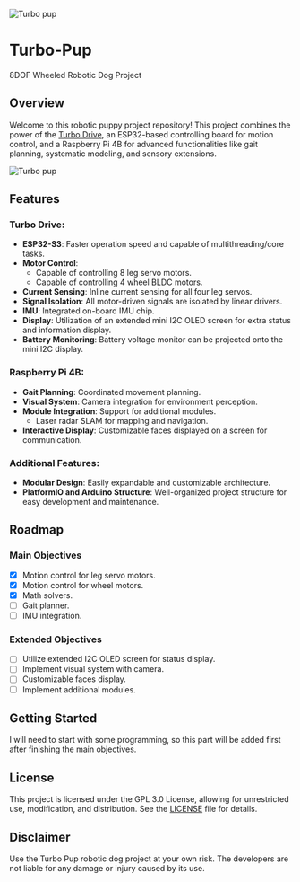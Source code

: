 ![Turbo pup](https://github.com/MackaJunest/Turbo-Pup/assets/95353708/ecb204ce-d365-43b5-b0ee-a2d5d6cef9e5)
# Turbo-Pup
8DOF Wheeled Robotic Dog Project

## Overview
Welcome to this robotic puppy project repository! This project combines the power of the [Turbo Drive](https://github.com/MackaJunest/Turbo-Drive), an ESP32-based controlling board for motion control, and a Raspberry Pi 4B for advanced functionalities like gait planning, systematic modeling, and sensory extensions.

![Turbo pup](https://github.com/MackaJunest/Turbo-Pup/assets/95353708/cd6d1082-5bf5-4d0c-b7ec-6de232c06046)

## Features

### Turbo Drive:
- **ESP32-S3**: Faster operation speed and capable of multithreading/core tasks.
- **Motor Control**:
  - Capable of controlling 8 leg servo motors.
  - Capable of controlling 4 wheel BLDC motors.
- **Current Sensing**: Inline current sensing for all four leg servos.
- **Signal Isolation**: All motor-driven signals are isolated by linear drivers.
- **IMU**: Integrated on-board IMU chip.
- **Display**: Utilization of an extended mini I2C OLED screen for extra status and information display.
- **Battery Monitoring**: Battery voltage monitor can be projected onto the mini I2C display.

### Raspberry Pi 4B:
- **Gait Planning**: Coordinated movement planning.
- **Visual System**: Camera integration for environment perception.
- **Module Integration**: Support for additional modules.
  - Laser radar SLAM for mapping and navigation.
- **Interactive Display**: Customizable faces displayed on a screen for communication.

### Additional Features:
- **Modular Design**: Easily expandable and customizable architecture.
- **PlatformIO and Arduino Structure**: Well-organized project structure for easy development and maintenance.

## Roadmap

### Main Objectives
- [x] Motion control for leg servo motors.
- [x] Motion control for wheel motors.
- [x] Math solvers.
- [ ] Gait planner.
- [ ] IMU integration.

### Extended Objectives
- [ ] Utilize extended I2C OLED screen for status display.
- [ ] Implement visual system with camera.
- [ ] Customizable faces display.
- [ ] Implement additional modules.

## Getting Started
I will need to start with some programming, so this part will be added first after finishing the main objectives.

## License
This project is licensed under the GPL 3.0 License, allowing for unrestricted use, modification, and distribution. See the [LICENSE](LICENSE) file for details.

## Disclaimer
Use the Turbo Pup robotic dog project at your own risk. The developers are not liable for any damage or injury caused by its use.
